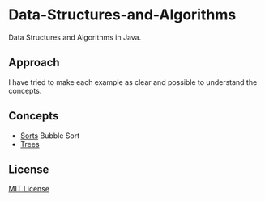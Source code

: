 Data-Structures-and-Algorithms
==============================

Data Structures and Algorithms in Java.

## Approach
I have tried to make each example as clear and possible to understand the concepts.

## Concepts
* [Sorts](sorts)
  Bubble Sort
* [Trees](trees)

## License
[MIT License](LICENSE)
